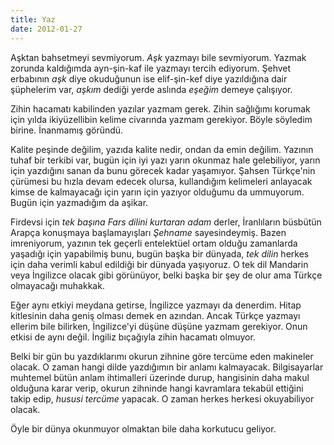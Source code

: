 ```yaml
---
title: Yaz
date: 2012-01-27
---
```


Aşktan bahsetmeyi sevmiyorum. *Aşk* yazmayı bile sevmiyorum. Yazmak
zorunda kaldığımda ayn-şin-kaf ile yazmayı tercih ediyorum. Şehvet
erbabının *aşk* diye okuduğunun ise elif-şin-kef diye yazıldığına dair
şüphelerim var, *aşkım* dediği yerde aslında *eşeğim* demeye çalışıyor.

Zihin hacamatı kabilinden yazılar yazmam gerek. Zihin sağlığımı korumak
için yılda ikiyüzellibin kelime civarında yazmam gerekiyor. Böyle
söyledim birine. İnanmamış göründü.

Kalite peşinde değilim, yazıda kalite nedir, ondan da emin değilim.
Yazının tuhaf bir terkibi var, bugün için iyi yazı yarın okunmaz hale
gelebiliyor, yarın için yazdığını sanan da bunu görecek kadar yaşamıyor.
Şahsen Türkçe'nin çürümesi bu hızla devam edecek olursa, kullandığım
kelimeleri anlayacak kimse de kalmayacağı için yarın için yazıyor
olduğumu da ummuyorum. Bugün için yazmadığım da aşikar.

Firdevsi için *tek başına Fars dilini kurtaran adam* derler, İranlıların
büsbütün Arapça konuşmaya başlamayışları *Şehname* sayesindeymiş. Bazen
imreniyorum, yazının tek geçerli entelektüel ortam olduğu zamanlarda
yaşadığı için yapabilmiş bunu, bugün başka bir dünyada, *tek dilin*
herkes için daha verimli kabul edildiği bir dünyada yaşıyoruz. O tek dil
Mandarin veya İngilizce olacak gibi görünüyor, belki başka bir şey de
olur ama Türkçe olmayacağı muhakkak.

Eğer aynı etkiyi meydana getirse, İngilizce yazmayı da denerdim. Hitap
kitlesinin daha geniş olması demek en azından. Ancak Türkçe yazmayı
ellerim bile bilirken, İngilizce'yi düşüne düşüne yazmam gerekiyor. Onun
etkisi de aynı değil. İngiliz bıçağıyla zihin hacamatı olmuyor.

Belki bir gün bu yazdıklarımı okurun zihnine göre tercüme eden makineler
olacak. O zaman hangi dilde yazdığımın bir anlamı kalmayacak.
Bilgisayarlar muhtemel bütün anlam ihtimalleri üzerinde durup,
hangisinin daha makul olduğuna karar verip, okurun zihninde hangi
kavramlara tekabül ettiğini takip edip, *hususi tercüme* yapacak. O
zaman herkes herkesi okuyabiliyor olacak.

Öyle bir dünya okunmuyor olmaktan bile daha korkutucu geliyor.

